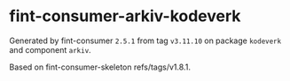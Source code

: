 # fint-consumer-arkiv-kodeverk

Generated by fint-consumer `2.5.1` from tag `v3.11.10` on package `kodeverk` and component `arkiv`.

Based on fint-consumer-skeleton refs/tags/v1.8.1.
